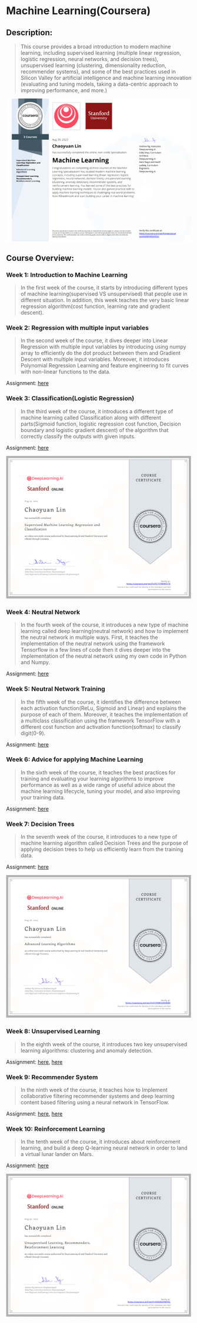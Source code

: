 # Machine Learning(Coursera)

## Description:

> This course provides a broad introduction to modern machine learning, including supervised learning (multiple linear regression, logistic regression, neural networks, and decision trees), unsupervised learning (clustering, dimensionality reduction, recommender systems), and some of the best practices used in Silicon Valley for artificial intelligence and machine learning innovation (evaluating and tuning models, taking a data-centric approach to improving performance, and more.)

![specialization](specialization.png)

## Course Overview:

### Week 1: Introduction to Machine Learning

> In the first week of the course, it starts by introducing different types of machine learning(supervised VS unsupervised) that people use in different situation. In addition, this week teaches the very basic linear regression algorithm(cost function, learning rate and gradient descent).

### Week 2: Regression with multiple input variables

> In the second week of the course, it dives deeper into Linear Regression with multiple input variables by introducing using numpy array to efficiently do the dot product between them and Gradient Descent with multiple input variables. Moreover, it introduces Polynomial Regression Learning and feature engineering to fit curves with non-linear functions to the data.

Assignment: [here](Assignment/W2_Assign1.ipynb)

### Week 3: Classification(Logistic Regression)

> In the third week of the course, it introduces a different type of machine learning called Classification along with different parts(Sigmoid function, logistic regression cost function, Decision boundary and logistic gradient descent) of the algorithm that correctly classify the outputs with given inputs. 

Assignment: [here](Assignment/W3_Logistic_Regression.ipynb)

![part1](part1.png)

### Week 4: Neutral Network

> In the fourth week of the course, it introduces a new type of machine learning called deep learning(neutral network) and how to implement the neutral network in multiple ways. First, it teaches the implementation of the neutral network using the framework Tensorflow in a few lines of code then it dives deeper into the implementation of the neutral network using my own code in Python and Numpy. 

Assignment: [here](Assignment/W4_Assignment.ipynb)

### Week 5: Neutral Network Training

> In the fifth week of the course, it identifies the difference between each activation function(ReLu, Sigmoid and Linear) and explains the purpose of each of them. Moreover, it teaches the implementation of a multiclass classification using the framework TensorFlow with a different cost function and activation function(softmax) to classify digit(0-9).

Assignment: [here](Assignment/W5_Assignment.ipynb)

### Week 6: Advice for applying Machine Learning

> In the sixth week of the course, it teaches the best practices for training and evaluating your learning algorithms to improve performance as well as a wide range of useful advice about the machine learning lifecycle, tuning your model, and also improving your training data.

Assignment: [here](Assignment/W6_Assignment.ipynb)

### Week 7: Decision Trees

> In the seventh week of the course, it introduces to a new type of machine learning algorithm called Decision Trees and the purpose of applying decision trees to help us efficiently learn from the training data.

Assignment: [here](Assignment/W7_Decision_Tree.ipynb)

![part2](part2.png)


### Week 8: Unsupervised Learning

> In the eighth week of the course, it introduces two key unsupervised learning algorithms: clustering and anomaly detection.

Assignment: [here](Assignment/W8_KMeans_Assignment.ipynb), [here](Assignment/W8_Anomaly_Detection.ipynb)

### Week 9: Recommender System

> In the ninth week of the course, it teaches how to Implement collaborative filtering recommender systems and deep learning content based filtering using a neural network in TensorFlow.

Assignment: [here](Assignment/W9_Collaborative_RecSys_Assignment.ipynb), [here](Assignment/W9_RecSysNN_Assignment.ipynb)

### Week 10: Reinforcement Learning

> In the tenth week of the course, it introduces about reinforcement learning, and build a deep Q-learning neural network in order to land a virtual lunar lander on Mars.

Assignment: [here](Assignment/W10_Assignment.ipynb)

![part3](part3.png)


